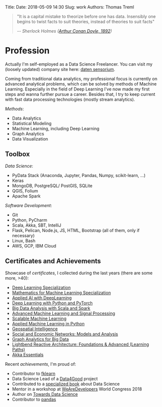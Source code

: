 Title:
Date: 2018-05-09 14:30
Slug: work
Authors: Thomas Treml

> "It is a capital mistake to theorize before one has data. Insensibly one begins to twist facts to suit theories, instead of theories to suit facts"
>
> -- <cite> Sherlock Holmes ([Arthur Conan Doyle, 1892](https://en.wikiquote.org/wiki/Sherlock_Holmes))</cite>

# Profession
Actually I'm self-employed as a Data Science Freelancer. You can visit my (loosely updated) company site here: [daten sensorium](http://datensensorium.co.at/).

Coming from traditional data analytics, my professional focus is currently on advanced analytical problems, which can be solved by methods of Machine Learning. Especially in the field of Deep Learning I've now made my first steps and wanna further pursue a career. Besides that, I try to keep current with fast data processing technologies (mostly stream analytics).

_Methods_:

* Data Analytics
* Statistical Modeling
* Machine Learning, including Deep Learning
* Graph Analytics
* Data Visualization

## Toolbox
_Data Science_:

* PyData Stack (Anaconda, Jupyter, Pandas, Numpy, scikit-learn, ...)
* Keras
* MongoDB, PostgreSQL/ PostGIS, SQLite
* QGIS, Folium
* Apache Spark

_Software Development_:

* Git
* Python, PyCharm
* Scala, Akka, SBT, IntelliJ
* Flask, Pelican, Node.js, JS, HTML, Bootstrap (all of them, only if necessary)
* Linux, Bash
* AWS, GCP, IBM Cloud

## Certificates and Achievements
Showcase of _certificates_, I collected during the last years (there are some more, >40):

* [Deep Learning Specialization]({filename}/pdfs/certs/Cert_DeepLearningAI.pdf)
* [Mathematics for Machine Learning Specialization]({filename}/pdfs/certs/Cert_Maths4ML.pdf)
* [Applied AI with DeepLearning]({filename}/pdfs/certs/Cert_IBMAppliedAI.pdf)
* [Deep Learning with Python and PyTorch]({filename}/pdfs/certs/Cert_DLPyTorch.pdf)
* [Big Data Analysis with Scala and Spark]({filename}/pdfs/certs/Cert_BigDataScalaSpark.pdf)
* [Advanced Machine Learning and Signal Processing]({filename}/pdfs/certs/Cert_IBMAdvMLSigProc.pdf)
* [Scalable Machine Learning]({filename}/pdfs/certs/Cert_ScalML.pdf)
* [Applied Machine Learning in Python]({filename}/pdfs/certs/Cert_AppliedMLPy.pdf)
* [Geospatial Intelligence]({filename}/pdfs/certs/Cert_GeoInt.pdf)
* [Social and Economic Networks: Models and Analysis]({filename}/pdfs/certs/Cert_SocialAndEconomicNetworks.pdf)
* [Graph Analytics for Big Data]({filename}/pdfs/certs/Cert_GraphAnalytics.pdf)
* [Lightbend Reactive Architecture: Foundations & Advanced (Learning Paths)]({filename}/pdfs/certs/Certs_ReactiveArch.pdf)
* [Akka Essentials]({filename}/pdfs/certs/Cert_AkkaEssentials.pdf)

Recent _achievements_, I'm proud of:

* Contributor to [fklearn](https://fklearn.readthedocs.io/en/latest/)
* Data Science Lead of a [Data4Good](https://viennadatasciencegroup.at/data4good/) project
* Contributed to a [specialized book](https://www.hanser-fachbuch.de/buch/Handbuch+Data+Science/9783446457102) about Data Science
* Mentor in a workshop at [WeAreDevelopers](https://www.wearedevelopers.com/) World Congress 2018
* Author on [Towards Data Science](https://towardsdatascience.com/)
* Contributor to [pandas](https://pandas.pydata.org/)
